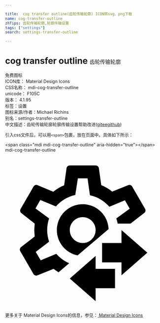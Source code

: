 ```yaml
---

title:  cog transfer outline(齿轮传输轮廓) ICON转svg、png下载
name: cog-transfer-outline
zhTips: 齿轮传输轮廓,轮廓传输设置
tags: ["settings"]
search: settings-transfer-outline

---
```


# cog transfer outline  <small style="font-size: 60%;font-weight: 100">齿轮传输轮廓</small>


<div class="detail-page">
<p>
<span><span class="badge-success badge">免费图标</span> </span>
<br/>
<span>
ICON库：
<span class="badge-secondary badge">Material Design Icons</span> 
</span>
<br/>
<span>
CSS名称：
<span class="badge-secondary badge">mdi-cog-transfer-outline</span> 
</span>
<br/>
<span>
unicode：
<span class="badge-secondary badge">F105C</span> 
<copy-btn content='F105C' btn-title=""></copy-btn>
<copy-btn :content='String.fromCodePoint(parseInt("F105C", 16))' btn-title="复制U"></copy-btn>
</span>
<br/>
<span>
版本：
<span class="badge-secondary badge">4.1.95</span> 
</span><br/><span>标签：<span class="badge-light badge"><router-link to="/tags/settings.html">设置</router-link></span></span>
<br/>
<span>图标来源/作者：<span class="badge-light badge">Michael Richins</span></span> 
<br/>
<span>别名：<span class="badge-light badge">settings-transfer-outline</span></span><br/><span class="zh-detail">中文描述：<span class="badge-primary badge">齿轮传输轮廓</span><span class="badge-primary badge">轮廓传输设置</span><span class="help-link"><span>帮助改进</span>(<a href="https://gitee.com/liuwave/icon-helper/edit/master/json/material/cog-transfer-outline.json" target="_blank" rel="noopener noreferrer">gitee</a><a href="https://github.com/liuwave/icon-helper/edit/master/json/material/cog-transfer-outline.json" target="_blank" rel="noopener noreferrer">github</a></span>)</span><br/>
</p>
</div>
<div class="alert alert-dark">
  <i class="mdi mdi-cog-transfer-outline mdi-48px"></i>
  <i class="mdi mdi-cog-transfer-outline mdi-36px"></i>
  <i class="mdi mdi-cog-transfer-outline mdi-24px"></i>
  <i class="mdi mdi-cog-transfer-outline mdi-18px"></i>
</div>
<div>
  <p>引入css文件后，可以用<code>&lt;span&gt;</code>包裹，放在页面中。具体如下所示：    
  </p>
  <div class="alert alert-primary" style="font-size: 14px">
    &lt;span class="mdi mdi-cog-transfer-outline" aria-hidden="true"&gt;&lt;/span&gt;
    <copy-btn content='<span class="mdi mdi-cog-transfer-outline" aria-hidden="true"></span>'></copy-btn>
  </div>
  <div class="alert alert-secondary">
    <i class="mdi mdi-cog-transfer-outline"
    style="font-size: 24px"
    aria-hidden="true"></i> mdi-cog-transfer-outline
    <copy-btn content="mdi-cog-transfer-outline" btn-title="复制图标名称"></copy-btn>
  </div>
</div>
<div id="svg" class="svg-wrap">
<svg xmlns="http://www.w3.org/2000/svg" viewBox="0 0 24 24"><path d="M15 17V14H18V12L22 15.5L18 19V17H15M17 18V21H14V23L10 19.5L14 16V18H17M12 8C9.79 8 8 9.8 8 12C8 13.91 9.35 15.54 11.21 15.92L16 11.86C15.93 9.71 14.16 8 12 8M12 14C10.9 14 10 13.11 10 12S10.9 10 12 10 14 10.9 14 12 13.11 14 12 14M21.66 8.73L19.66 5.27C19.54 5.05 19.28 4.96 19.05 5.05L16.56 6.05C16.05 5.64 15.5 5.31 14.87 5.05L14.5 2.42C14.46 2.18 14.25 2 14 2H10C9.75 2 9.54 2.18 9.5 2.42L9.13 5.07C8.5 5.33 7.96 5.66 7.44 6.07L5 5.05C4.77 4.96 4.5 5.05 4.39 5.27L2.39 8.73C2.26 8.94 2.31 9.22 2.5 9.37L4.57 11L4.5 12L4.57 13L2.46 14.63C2.26 14.78 2.21 15.06 2.34 15.27L4.34 18.73C4.45 19 4.74 19.11 5 19L5 19L7.5 18C7.74 18.19 8 18.37 8.26 18.53L9.91 17.13C9.14 16.8 8.46 16.31 7.91 15.68L5.5 16.68L4.73 15.38L6.8 13.8C6.4 12.63 6.4 11.37 6.8 10.2L4.69 8.65L5.44 7.35L7.85 8.35C8.63 7.45 9.68 6.82 10.85 6.57L11.25 4H12.75L13.12 6.62C14.29 6.86 15.34 7.5 16.12 8.39L18.53 7.39L19.28 8.69L17.2 10.2C17.29 10.46 17.36 10.73 17.4 11H19.4L21.5 9.37C21.72 9.23 21.78 8.95 21.66 8.73M12 8C9.79 8 8 9.8 8 12C8 13.91 9.35 15.54 11.21 15.92L16 11.86C15.93 9.71 14.16 8 12 8M12 14C10.9 14 10 13.11 10 12S10.9 10 12 10 14 10.9 14 12 13.11 14 12 14M12 8C9.79 8 8 9.8 8 12C8 13.91 9.35 15.54 11.21 15.92L16 11.86C15.93 9.71 14.16 8 12 8M12 14C10.9 14 10 13.11 10 12S10.9 10 12 10 14 10.9 14 12 13.11 14 12 14Z" /></svg>
</div>
<detail full-name='mdi-cog-transfer-outline'></detail>
    
<div><p>更多关于 Material Design Icons的信息，参见：<a target="_blank" href="https://iconhelper.cn/material.html"> Material Design Icons</a>
</p></div>

